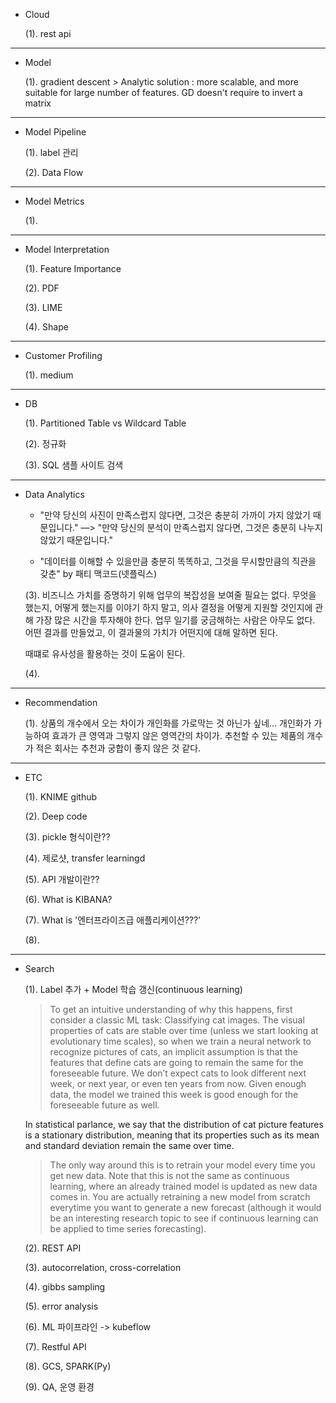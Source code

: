 - Cloud

  (1). rest api 
  
------------------------------------------------------
- Model

  (1). gradient descent > Analytic solution : more scalable, and more suitable for large number of features.
  GD doesn't require to invert a matrix
  
------------------------------------------------------
- Model Pipeline

  (1). label 관리 <br>
  
  (2). Data Flow
  
------------------------------------------------------
- Model Metrics

  (1).
  
------------------------------------------------------
- Model Interpretation

  (1). Feature Importance <br>
  
  (2). PDF <br>
  
  (3). LIME <br>
  
  (4). Shape <br>
  
------------------------------------------------------  
- Customer Profiling 

  (1). medium <br>

------------------------------------------------------
- DB

  (1). Partitioned Table vs Wildcard Table <br>
  
  (2). 정규화 <br>
  
  (3). SQL 샘플 사이트 검색 <br>
  
------------------------------------------------------
- Data Analytics

  - "만약 당신의 사진이 만족스럽지 않다면, 그것은 충분히 가까이 가지 않았기 때문입니다." —> "만약 당신의 분석이 만족스럽지 않다면, 그것은 충분히 나누지 않았기 때문입니다." <br>
  
  - "데이터를 이해할 수 있을만큼 충분히 똑똑하고, 그것을 무시할만큼의 직관을 갖춘" by 패티 맥코드(넷플릭스)
  
  (3). 비즈니스 가치를 증명하기 위해 업무의 복잡성을 보여줄 필요는 없다. 무엇을 했는지, 어떻게 했는지를 이야기 하지 말고,
  의사 결정을 어떻게 지원할 것인지에 관해 가장 많은 시간을 투자해야 한다. 업무 일기를 궁금해하는 사람은 아무도 없다. 어떤 결과를 만들었고, 이 결과물의 가치가 어떤지에 대해 말하면 된다.
  
  때떄로 유사성을 활용하는 것이 도움이 된다.
  
  (4). 
  
  
  
------------------------------------------------------
- Recommendation

  (1). 상품의 개수에서 오는 차이가 개인화를 가로막는 것 아닌가 싶네...
  개인화가 가능하여 효과가 큰 영역과 그렇지 않은 영역간의 차이가.
  추천할 수 있는 제품의 개수가 적은 회사는 추천과 궁합이 좋지 않은 것 같다.
 
------------------------------------------------------  
- ETC

  (1). KNIME github <br>
  
  (2). Deep code <br>
  
  (3). pickle 형식이란?? <br>
  
  (4). 제로샷, transfer learningd <br>
  
  (5). API 개발이란?? <br>
  
  (6). What is KIBANA? <br>
  
  (7). What is '엔터프라이즈급 애플리케이션???' <br>
  
  (8). 
  
------------------------------------------------------
- Search

  (1). Label 추가 + Model 학습 갱신(continuous learning) <br>
  
    > To get an intuitive understanding of why this happens, first consider a classic ML task: Classifying cat images. The visual properties of cats are stable over time (unless we start looking at evolutionary time scales), so when we train a neural network to recognize pictures of cats, an implicit assumption is that the features that define cats are going to remain the same for the foreseeable future. We don’t expect cats to look different next week, or next year, or even ten years from now. Given enough data, the model we trained this week is good enough for the foreseeable future as well.
    
    In statistical parlance, we say that the distribution of cat picture features is a stationary distribution, meaning that its properties such as its mean and standard deviation remain the same over time.
    
    > The only way around this is to retrain your model every time you get new data. Note that this is not the same as continuous learning, where an already trained model is updated as new data comes in. You are actually retraining a new model from scratch everytime you want to generate a new forecast (although it would be an interesting research topic to see if continuous learning can be applied to time series forecasting).


  (2). REST API <br>
  
  (3). autocorrelation, cross-correlation <br>
  
  (4). gibbs sampling <br>
  
  (5). error analysis <br>
  
  (6). ML 파이프라인 -> kubeflow <br>
  
  (7). Restful API <br>
  
  (8). GCS, SPARK(Py) <br>
  
  (9). QA, 운영 환경 <br>
  
  
  


